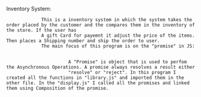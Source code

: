 Inventory System:

                 This is a inventory system in which the system takes the order placed by the customer and the compares them in the inventory of the store. If the user has
                 A gift Card for payemnt it adjust the price of the items. Then places a Shipping number and ship the order to user. 
                 The main focus of this program is on the "promise" in JS:
                           
                           
                           A "Promise" is object that is used to perfom the Asynchronous Operations. A promise always resolves a result either
                           "resolve" or "reject". In this program I created all the functions in "library.js" and imported them in the other file. In the "display.js" I called all the promises and linked them using Composition of the promise.
                           
